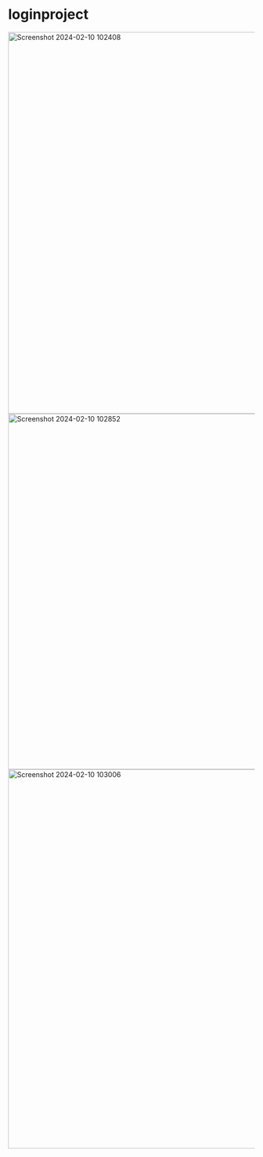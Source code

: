 # loginproject
<img width="778" alt="Screenshot 2024-02-10 102408" src="https://github.com/1234890-eng/loginproject/assets/74125070/94b8e614-4bba-49ba-94e4-e52d7d7b04fd">

<img width="725" alt="Screenshot 2024-02-10 102852" src="https://github.com/1234890-eng/loginproject/assets/74125070/094764e6-84d2-452b-b6f6-312d04506a2f">

<img width="773" alt="Screenshot 2024-02-10 103006" src="https://github.com/1234890-eng/loginproject/assets/74125070/b7e2601c-d2d9-433e-9575-7a932e02345d">


